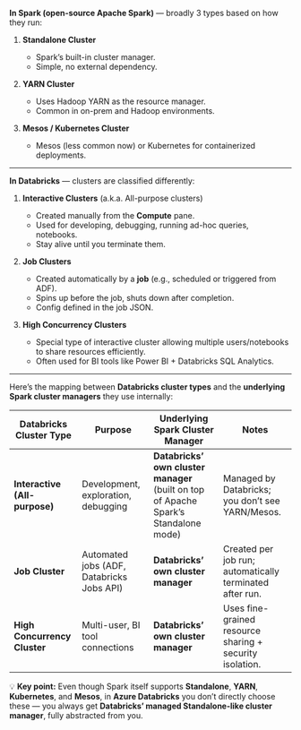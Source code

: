 **In Spark (open-source Apache Spark)** — broadly 3 types based on how they run:

1. **Standalone Cluster**

   * Spark’s built-in cluster manager.
   * Simple, no external dependency.

2. **YARN Cluster**

   * Uses Hadoop YARN as the resource manager.
   * Common in on-prem and Hadoop environments.

3. **Mesos / Kubernetes Cluster**

   * Mesos (less common now) or Kubernetes for containerized deployments.

---

**In Databricks** — clusters are classified differently:

1. **Interactive Clusters** (a.k.a. All-purpose clusters)

   * Created manually from the **Compute** pane.
   * Used for developing, debugging, running ad-hoc queries, notebooks.
   * Stay alive until you terminate them.

2. **Job Clusters**

   * Created automatically by a **job** (e.g., scheduled or triggered from ADF).
   * Spins up before the job, shuts down after completion.
   * Config defined in the job JSON.

3. **High Concurrency Clusters**

   * Special type of interactive cluster allowing multiple users/notebooks to share resources efficiently.
   * Often used for BI tools like Power BI + Databricks SQL Analytics.

---

Here’s the mapping between **Databricks cluster types** and the **underlying Spark cluster managers** they use internally:

| **Databricks Cluster Type**   | **Purpose**                               | **Underlying Spark Cluster Manager**                                                 | **Notes**                                                |
| ----------------------------- | ----------------------------------------- | ------------------------------------------------------------------------------------ | -------------------------------------------------------- |
| **Interactive (All-purpose)** | Development, exploration, debugging       | **Databricks’ own cluster manager** (built on top of Apache Spark’s Standalone mode) | Managed by Databricks; you don’t see YARN/Mesos.         |
| **Job Cluster**               | Automated jobs (ADF, Databricks Jobs API) | **Databricks’ own cluster manager**                                                  | Created per job run; automatically terminated after run. |
| **High Concurrency Cluster**  | Multi-user, BI tool connections           | **Databricks’ own cluster manager**                                                  | Uses fine-grained resource sharing + security isolation. |

💡 **Key point:**
Even though Spark itself supports **Standalone**, **YARN**, **Kubernetes**, and **Mesos**, in **Azure Databricks** you don’t directly choose these — you always get **Databricks’ managed Standalone-like cluster manager**, fully abstracted from you.

